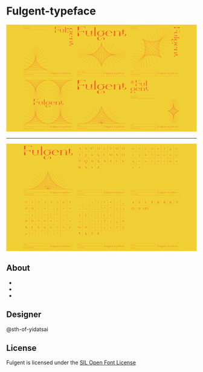 # Fulgent-typeface

<img src="IMAGES/images_01.png">

****

<img src="IMAGES/images_02.png">

## About
*
*
*

## Designer
@sth-of-yidatsai

## License
Fulgent is licensed under the [SIL Open Font License](license.txt)
